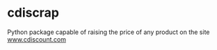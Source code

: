 # cdiscrap
Python package capable of raising the price of any product on the site www.cdiscount.com
